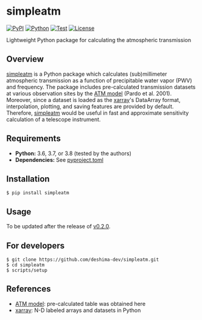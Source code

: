# simpleatm

[![PyPI](https://img.shields.io/pypi/v/simpleatm.svg?label=PyPI&style=flat-square)](https://pypi.org/pypi/simpleatm/)
[![Python](https://img.shields.io/pypi/pyversions/simpleatm.svg?label=Python&color=yellow&style=flat-square)](https://pypi.org/pypi/simpleatm/)
[![Test](https://img.shields.io/github/workflow/status/deshima-dev/simpleatm/Test?logo=github&label=Test&style=flat-square)](https://github.com/deshima-dev/simpleatm/actions)
[![License](https://img.shields.io/badge/license-MIT-blue.svg?label=License&style=flat-square)](LICENSE)

Lightweight Python package for calculating the atmospheric transmission

## Overview

[simpleatm] is a Python package which calculates (sub)millimeter atmospheric transmission as a function of precipitable water vapor (PWV) and frequency.
The package includes pre-calculated transmission datasets at various observation sites by the [ATM model] (Pardo et al. 2001).
Moreover, since a dataset is loaded as the [xarray]'s DataArray format, interpolation, plotting, and saving features are provided by default.
Therefore, [simpleatm] would be useful in fast and approximate sensitivity calculation of a telescope instrument.

## Requirements

- **Python:** 3.6, 3.7, or 3.8 (tested by the authors)
- **Dependencies:** See [pyproject.toml](https://github.com/deshima-dev/simpleatm/blob/master/pyproject.toml)

## Installation

```shell
$ pip install simpleatm
```

## Usage

To be updated after the release of [v0.2.0](https://github.com/deshima-dev/simpleatm/milestone/2).

## For developers

```shell
$ git clone https://github.com/deshima-dev/simpleatm.git
$ cd simpleatm
$ scripts/setup
```

## References

- [ATM model]: pre-calculated table was obtained here
- [xarray]: N-D labeled arrays and datasets in Python

[simpleatm]: https://pypi.org/project/simpleatm/
[ALMA]: https://almascience.nao.ac.jp/
[ATM model]: https://almascience.nao.ac.jp/about-alma/atmosphere-model/
[Poetry]: https://python-poetry.org/
[xarray]: https://xarray.pydata.org/en/stable/
